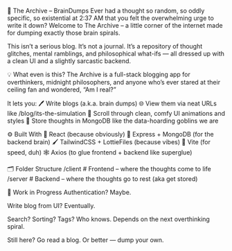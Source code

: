 🧠 The Archive – BrainDumps
Ever had a thought so random, so oddly specific, so existential at 2:37 AM that you felt the overwhelming urge to write it down? Welcome to The Archive – a little corner of the internet made for dumping exactly those brain spirals.

This isn’t a serious blog. It’s not a journal. It’s a repository of thought glitches, mental ramblings, and philosophical what-ifs — all dressed up with a clean UI and a slightly sarcastic backend.

💡 What even is this?
The Archive is a full-stack blogging app for overthinkers, midnight philosophers, and anyone who’s ever stared at their ceiling fan and wondered, “Am I real?”

It lets you:
🖊️ Write blogs (a.k.a. brain dumps)
🌐 View them via neat URLs like /blog/its-the-simulation
🎨 Scroll through clean, comfy UI animations and styles
🧠 Store thoughts in MongoDB like the data-hoarding goblins we are

⚙️ Built With
🧩 React (because obviously)
🐒 Express + MongoDB (for the backend brain)
🖌️ TailwindCSS + LottieFiles (because vibes)
🚀 Vite (for speed, duh)
🕸️ Axios (to glue frontend + backend like superglue)

🗂 Folder Structure
/client         # Frontend – where the thoughts come to life
/server         # Backend – where the thoughts go to rest (aka get stored)

🚧 Work in Progress
Authentication? Maybe.

Write blog from UI? Eventually.

Search? Sorting? Tags? Who knows. Depends on the next overthinking spiral.

Still here? Go read a blog. Or better — dump your own.

